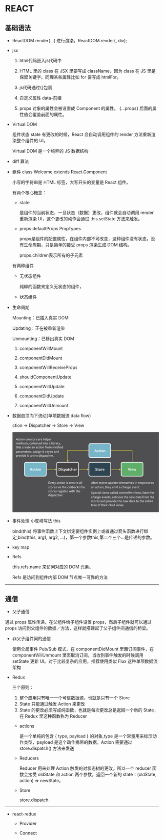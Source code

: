 # REACT

## 基础语法

* ReactDOM.render(...) 进行渲染，ReactDOM.render(<App />, div);

* jsx

  1. html代码嵌入js代码中
  
  1.  HTML 里的 class 在 JSX 里要写成 className，因为 class 在 JS 里是保留关键字。同理某些属性比如 for 要写成 htmlFor。
  
  1.  js代码通过{}包裹

  1.  自定义属性 data-前缀

  1.  props 对象的属性会被设置成 Component 的属性。  {...props} 后面的属性值会覆盖前面的属性。

* Virtual DOM

  组件状态 state 有更改的时候，React 会自动调用组件的 render 方法重新渲染整个组件的 UI。

   Virtual DOM 是一个纯粹的 JS 数据结构
  
*  diff 算法


* 组件 class Welcome extends React.Component  

  小写的字符串是 HTML 标签，大写开头的变量是 React 组件。

  有两个核心概念：

    * state

        是组件的当前状态，一旦状态（数据）更改，组件就会自动调用 render 重新渲染 UI，这个更改的动作会通过 this.setState 方法来触发。

    *  props defaultProps PropTypes

        props是组件的配置属性，在组件内部不可改变，这种组件没有状态，没有生命周期，只是简单的接受 props 渲染生成 DOM 结构。

        props.children表示所有的子元素

  有两种组件

    * 无状态组件

      纯粹的函数来定义无状态的组件，

    * 状态组件

* 生命周期 

  Mounting：已插入真实 DOM

  Updating：正在被重新渲染

  Unmounting：已移出真实 DOM
  
   1. componentWillMount

   1. componentDidMount

   1. componentWillReceiveProps

   1. shouldComponentUpdate

   1. componentWillUpdate

   1. componentDidUpdate  

   1. componentWillUnmount

* 数据自顶向下流动(单项数据流 data flow)

  ction -> Dispatcher -> Store -> View

    ![CSDN图标](flux-overview.png "这是单向数据流原理")


* 事件处理 小驼峰写法  this 

  bind(this) 将事件函数上下文绑定要组件实例上或者通过箭头函数进行绑定,bind(this, arg1, arg2, ...)，第一个参数this,第二个三个...是传递的参数。

* key map

* Refs

  this.refs.name 来访问对应的 DOM 元素。
  
  Refs 是访问到组件内部 DOM 节点唯一可靠的方法

---

## 通信

  * 父子通信

   通过 props 属性传递，在父组件给子组件设置 props，然后子组件就可以通过 props 访问到父组件的数据／方法，这样就搭建起了父子组件间通信的桥梁。

  * 非父子组件间的通信

    使用全局事件 Pub/Sub 模式，在 componentDidMount 里面订阅事件，在 componentWillUnmount 里面取消订阅，当收到事件触发的时候调用 setState 更新 UI。对于比较复杂的应用，推荐使用类似 Flux 这种单项数据流架构

  *  Redux
      
      三个原则：

      1. 整个应用只有唯一一个可信数据源，也就是只有一个 Store
      2. State 只能通过触发 Action 来更改
      3. State 的更改必须写成纯函数，也就是每次更改总是返回一个新的 State，在 Redux 里这种函数称为 Reducer

      * actions

        是一个单纯的包含 { type, payload } 的对象,type 是一个常量用来标示动作类型，payload 是这个动作携带的数据。Action 需要通过 store.dispatch() 方法来发送

      * Reducers

        Reducer 用来处理 Action 触发的对状态树的更改。所以一个 reducer 函数会接受 oldState 和 action 两个参数，返回一个新的 state：(oldState, action) => newState。

      * Store

        store.dispatch
----
  * react-redux 

    * Provider

    * Connect
       
